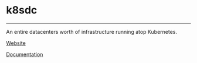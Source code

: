 
# k8sdc

<hr>

An entire datacenters worth of infrastructure running atop Kubernetes.

[Website](http://opendatacentre.io)

[Documentation](https://k8sdc.github.io)
